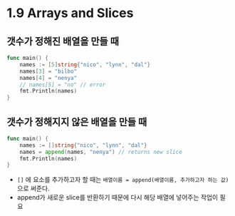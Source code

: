 # 1.9 Arrays and Slices

## 갯수가 정해진 배열을 만들 때

```go
func main() {
	names := [5]string{"nico", "lynn", "dal"}
	names[3] = "bilbo"
	names[4] = "nenya"
	// names[5] = "no" // error
	fmt.Println(names)
}
```

## 갯수가 정해지지 않은 배열을 만들 때

```go
func main() {
	names := []string{"nico", "lynn", "dal"}
	names = append(names, "nenya") // returns new slice
	fmt.Println(names)
}
```

- `[]` 에 요소를 추가하고자 할 때는 `배열이름 = append(배열이름, 추가하고자 하는 값)` 으로 써준다.
- append가 새로운 slice를 반환하기 때문에 다시 해당 배열에 넣어주는 작업이 필요
